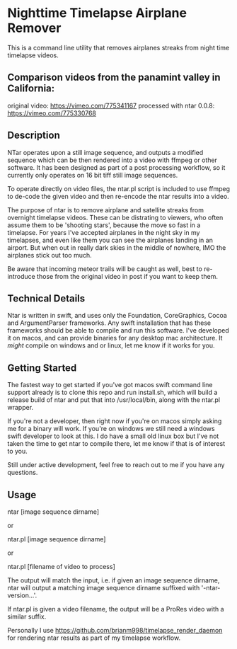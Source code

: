 
# Nighttime Timelapse Airplane Remover

This is a command line utility that removes airplanes streaks from night time timelapse videos.

## Comparison videos from the panamint valley in California:

original video: https://vimeo.com/775341167
processed with ntar 0.0.8: https://vimeo.com/775330768

## Description

NTar operates upon a still image sequence, and outputs a modified sequence which can be then rendered into a video with ffmpeg or other software.  It has been designed as part of a post processing workflow, so it currently only operates on 16 bit tiff still image sequences.

To operate directly on video files, the ntar.pl script is included to use ffmpeg to de-code the given video and then re-encode the ntar results into a video.

The purpose of ntar is to remove airplane and satellite streaks from overnight timelapse videos.  These can be distrating to viewers, who often assume them to be 'shooting stars', because the move so fast in a timelapse.  For years I've accepted airplanes in the night sky in my timelapses, and even like them you can see the airplanes landing in an airport.  But when out in really dark skies in the middle of nowhere, IMO the airplanes stick out too much.

Be aware that incoming meteor trails will be caught as well, best to re-introduce those from the original video in post if you want to keep them.

## Technical Details

Ntar is written in swift, and uses only the Foundation, CoreGraphics, Cocoa and ArgumentParser frameworks.  Any swift installation that has these frameworks should be able to compile and run this software.  I've developed it on macos, and can provide binaries for any desktop mac architecture.  It _might_ compile on windows and or linux, let me know if it works for you.

## Getting Started

The fastest way to get started if you've got macos swift command line support already is to clone this repo and run install.sh, which will build a release build of ntar and put that into /usr/local/bin, along with the ntar.pl wrapper.

If you're not a developer, then right now if you're on macos simply asking me for a binary will work.  If you're on windows we still need a windows swift developer to look at this.  I do have a small old linux box but I've not taken the time to get ntar to compile there, let me know if that is of interest to you.

Still under active development, feel free to reach out to me if you have any questions.

## Usage

ntar [image sequence dirname]

or

ntar.pl [image sequence dirname]

or

ntar.pl [filename of video to process]


The output will match the input, i.e. if given an image sequence dirname, ntar will output a matching image sequence dirname suffixed with '-ntar-version...'.

If ntar.pl is given a video filename, the output will be a ProRes video with a similar suffix.

Personally I use https://github.com/brianm998/timelapse_render_daemon for rendering ntar results as part of my timelapse workflow.